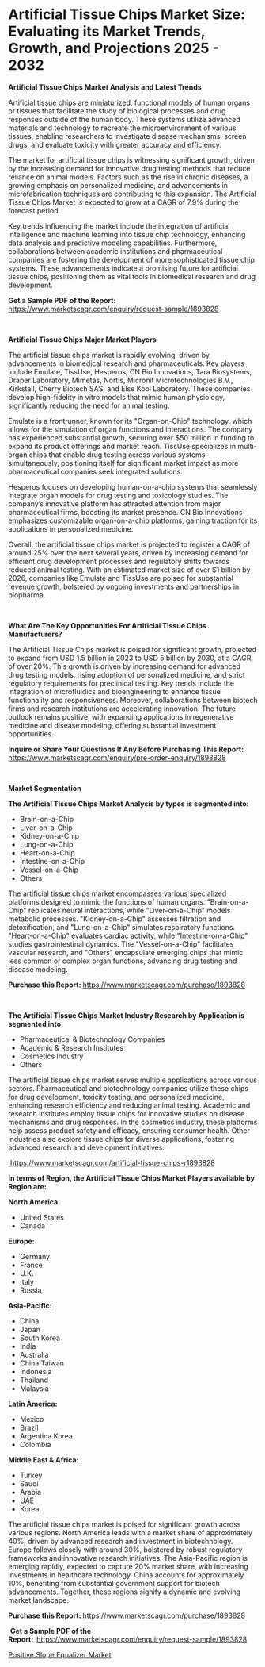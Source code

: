 <p><h1>Artificial Tissue Chips Market Size: Evaluating its Market Trends, Growth, and Projections 2025 - 2032</h1></p><p><strong>Artificial Tissue Chips Market Analysis and Latest Trends</strong></p>
<p><p>Artificial tissue chips are miniaturized, functional models of human organs or tissues that facilitate the study of biological processes and drug responses outside of the human body. These systems utilize advanced materials and technology to recreate the microenvironment of various tissues, enabling researchers to investigate disease mechanisms, screen drugs, and evaluate toxicity with greater accuracy and efficiency.</p><p>The market for artificial tissue chips is witnessing significant growth, driven by the increasing demand for innovative drug testing methods that reduce reliance on animal models. Factors such as the rise in chronic diseases, a growing emphasis on personalized medicine, and advancements in microfabrication techniques are contributing to this expansion. The Artificial Tissue Chips Market is expected to grow at a CAGR of 7.9% during the forecast period. </p><p>Key trends influencing the market include the integration of artificial intelligence and machine learning into tissue chip technology, enhancing data analysis and predictive modeling capabilities. Furthermore, collaborations between academic institutions and pharmaceutical companies are fostering the development of more sophisticated tissue chip systems. These advancements indicate a promising future for artificial tissue chips, positioning them as vital tools in biomedical research and drug development.</p></p>
<p><strong>Get a Sample PDF of the Report:&nbsp;</strong> <a href="https://www.marketscagr.com/enquiry/request-sample/1893828?utm_campaign=1126&utm_medium=2&utm_source=Github&utm_content=ia&utm_term=07042025&utm_id=artificial-tissue-chips">https://www.marketscagr.com/enquiry/request-sample/1893828</a></p>
<p>&nbsp;</p>
<p><strong>Artificial Tissue Chips Major Market Players</strong></p>
<p><p>The artificial tissue chips market is rapidly evolving, driven by advancements in biomedical research and pharmaceuticals. Key players include Emulate, TissUse, Hesperos, CN Bio Innovations, Tara Biosystems, Draper Laboratory, Mimetas, Nortis, Micronit Microtechnologies B.V., Kirkstall, Cherry Biotech SAS, and Else Kooi Laboratory. These companies develop high-fidelity in vitro models that mimic human physiology, significantly reducing the need for animal testing.</p><p>Emulate is a frontrunner, known for its "Organ-on-Chip" technology, which allows for the simulation of organ functions and interactions. The company has experienced substantial growth, securing over $50 million in funding to expand its product offerings and market reach. TissUse specializes in multi-organ chips that enable drug testing across various systems simultaneously, positioning itself for significant market impact as more pharmaceutical companies seek integrated solutions.</p><p>Hesperos focuses on developing human-on-a-chip systems that seamlessly integrate organ models for drug testing and toxicology studies. The company’s innovative platform has attracted attention from major pharmaceutical firms, boosting its market presence. CN Bio Innovations emphasizes customizable organ-on-a-chip platforms, gaining traction for its applications in personalized medicine.</p><p>Overall, the artificial tissue chips market is projected to register a CAGR of around 25% over the next several years, driven by increasing demand for efficient drug development processes and regulatory shifts towards reduced animal testing. With an estimated market size of over $1 billion by 2026, companies like Emulate and TissUse are poised for substantial revenue growth, bolstered by ongoing investments and partnerships in biopharma.</p></p>
<p>&nbsp;</p>
<p><strong>What Are The Key Opportunities For Artificial Tissue Chips Manufacturers?</strong></p>
<p><p>The Artificial Tissue Chips market is poised for significant growth, projected to expand from USD 1.5 billion in 2023 to USD 5 billion by 2030, at a CAGR of over 20%. This growth is driven by increasing demand for advanced drug testing models, rising adoption of personalized medicine, and strict regulatory requirements for preclinical testing. Key trends include the integration of microfluidics and bioengineering to enhance tissue functionality and responsiveness. Moreover, collaborations between biotech firms and research institutions are accelerating innovation. The future outlook remains positive, with expanding applications in regenerative medicine and disease modeling, offering substantial investment opportunities.</p></p>
<p><strong>Inquire or Share Your Questions If Any Before Purchasing This Report:</strong> <a href="https://www.marketscagr.com/enquiry/pre-order-enquiry/1893828?utm_campaign=1126&utm_medium=2&utm_source=Github&utm_content=ia&utm_term=07042025&utm_id=artificial-tissue-chips">https://www.marketscagr.com/enquiry/pre-order-enquiry/1893828</a></p>
<p>&nbsp;</p>
<p><strong>Market Segmentation</strong></p>
<p><strong>The Artificial Tissue Chips Market Analysis by types is segmented into:</strong></p>
<p><ul><li>Brain-on-a-Chip</li><li>Liver-on-a-Chip</li><li>Kidney-on-a-Chip</li><li>Lung-on-a-Chip</li><li>Heart-on-a-Chip</li><li>Intestine-on-a-Chip</li><li>Vessel-on-a-Chip</li><li>Others</li></ul></p>
<p><p>The artificial tissue chips market encompasses various specialized platforms designed to mimic the functions of human organs. "Brain-on-a-Chip" replicates neural interactions, while "Liver-on-a-Chip" models metabolic processes. "Kidney-on-a-Chip" assesses filtration and detoxification, and "Lung-on-a-Chip" simulates respiratory functions. "Heart-on-a-Chip" evaluates cardiac activity, while "Intestine-on-a-Chip" studies gastrointestinal dynamics. The "Vessel-on-a-Chip" facilitates vascular research, and "Others" encapsulate emerging chips that mimic less common or complex organ functions, advancing drug testing and disease modeling.</p></p>
<p><strong>Purchase this Report:&nbsp;</strong><a href="https://www.marketscagr.com/purchase/1893828?utm_campaign=1126&utm_medium=2&utm_source=Github&utm_content=ia&utm_term=07042025&utm_id=artificial-tissue-chips">https://www.marketscagr.com/purchase/1893828</a></p>
<p>&nbsp;</p>
<p><strong>The Artificial Tissue Chips Market Industry Research by Application is segmented into:</strong></p>
<p><ul><li>Pharmaceutical & Biotechnology Companies</li><li>Academic & Research Institutes</li><li>Cosmetics Industry</li><li>Others</li></ul></p>
<p><p>The artificial tissue chips market serves multiple applications across various sectors. Pharmaceutical and biotechnology companies utilize these chips for drug development, toxicity testing, and personalized medicine, enhancing research efficiency and reducing animal testing. Academic and research institutes employ tissue chips for innovative studies on disease mechanisms and drug responses. In the cosmetics industry, these platforms help assess product safety and efficacy, ensuring consumer health. Other industries also explore tissue chips for diverse applications, fostering advanced research and development initiatives.</p></p>
<p><a href="https://www.marketscagr.com/artificial-tissue-chips-r1893828?utm_campaign=1126&utm_medium=2&utm_source=Github&utm_content=ia&utm_term=07042025&utm_id=artificial-tissue-chips">&nbsp;https://www.marketscagr.com/artificial-tissue-chips-r1893828</a></p>
<p><strong>In terms of Region, the Artificial Tissue Chips Market Players available by Region are:</strong></p>
<p>
    <p> <strong> North America: </strong>
        <ul>
            <li>United States</li>
            <li>Canada</li>
        </ul>
        </p> 
    <p> <strong> Europe: </strong>
        <ul>
            <li>Germany</li>
            <li>France</li>
            <li>U.K.</li>
            <li>Italy</li>
            <li>Russia</li>
        </ul>
        </p> 
    <p> <strong> Asia-Pacific: </strong>
        <ul>
            <li>China</li>
            <li>Japan</li>
            <li>South Korea</li>
            <li>India</li>
            <li>Australia</li>
            <li>China Taiwan</li>
            <li>Indonesia</li>
            <li>Thailand</li>
            <li>Malaysia</li>
        </ul>
        </p> 
    <p> <strong> Latin America: </strong>
        <ul>
            <li>Mexico</li>
            <li>Brazil</li>
            <li>Argentina Korea</li>
            <li>Colombia</li>
        </ul>
        </p> 
    <p> <strong> Middle East & Africa: </strong>
        <ul>
            <li>Turkey</li>
            <li>Saudi</li>
            <li>Arabia</li>
            <li>UAE</li>
            <li>Korea</li>
        </ul>
    </p>
    </p>
<p><p>The artificial tissue chips market is poised for significant growth across various regions. North America leads with a market share of approximately 40%, driven by advanced research and investment in biotechnology. Europe follows closely with around 30%, bolstered by robust regulatory frameworks and innovative research initiatives. The Asia-Pacific region is emerging rapidly, expected to capture 20% market share, with increasing investments in healthcare technology. China accounts for approximately 10%, benefiting from substantial government support for biotech advancements. Together, these regions signify a dynamic and evolving market landscape.</p></p>
<p><strong>Purchase this Report: </strong><a href="https://www.marketscagr.com/purchase/1893828?utm_campaign=1126&utm_medium=2&utm_source=Github&utm_content=ia&utm_term=07042025&utm_id=artificial-tissue-chips">https://www.marketscagr.com/purchase/1893828</a></p>
<p>&nbsp;<strong>Get a Sample PDF of the Report:&nbsp;&nbsp;</strong><a href="https://www.marketscagr.com/enquiry/request-sample/1893828?utm_campaign=1126&utm_medium=2&utm_source=Github&utm_content=ia&utm_term=07042025&utm_id=artificial-tissue-chips">https://www.marketscagr.com/enquiry/request-sample/1893828</a></p>
<p><strong></strong></p>
<p><p><a href="https://github.com/julyju69/Market-Research-Report-List-6/blob/main/positive-slope-equalizer-market.md?utm_campaign=1126&utm_medium=2&utm_source=Github&utm_content=ia&utm_term=07042025&utm_id=artificial-tissue-chips">Positive Slope Equalizer Market</a></p></p>